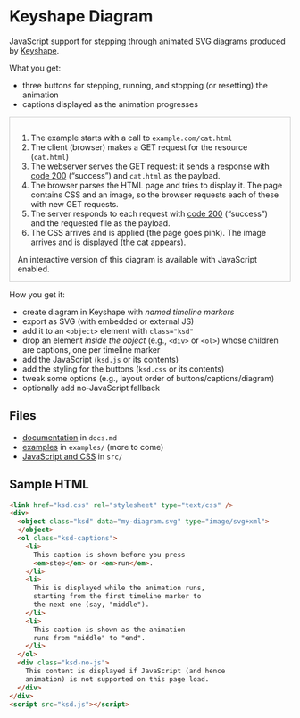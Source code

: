 # Keyshape Diagram

JavaScript support for stepping through animated SVG diagrams produced by
[Keyshape](https://www.keyshapeapp.com).

What you get:

* three buttons for stepping, running, and stopping (or resetting) the animation
* captions displayed as the animation progresses


<link href="src/ksd.css" media="screen, projector, print" rel="stylesheet" type="text/css" />
<div class="example" style="border:1px solid #ccc; padding:1em; margin:1em 0;">
  <object class="ksd" id="server-svg" data="examples/http-200.svg" type="image/svg+xml">
    <ol class="ksd-captions">
      <li id="start">
        The example starts with a call to <code>example.com/cat.html</code>
      </li>
      <li id="get-cat-html">
        The client (browser) makes a GET request for the resource (<code>cat.html</code>)
      </li>
      <li id="200-cat-html">
        The webserver serves the GET request: it sends a response
        with <a href="https://developer.mozilla.org/en-US/docs/Web/HTTP/Status" target="_blank">code&nbsp;200</a>
        (“success”) and <code>cat.html</code> as the payload.
      </li>
      <li id="get-css-and-img">
        The browser parses the HTML page and tries to display it.
        The page contains CSS and an image, so the browser requests
        each of these with new GET requests.
      </li>
      <li id="200-css-and-img">
        The server responds to each request with 
        <a href="https://developer.mozilla.org/en-US/docs/Web/HTTP/Status" target="_blank">code&nbsp;200</a>
        (“success”) and the requested file as the payload.
      </li>
      <li id="end">
        The CSS arrives and is applied (the page goes pink). The
        image arrives and is displayed (the cat appears).
      </li>
    </ol>
  </object>
  <div class="ksd-no-js">
    An interactive version of this diagram is available with JavaScript enabled.
  </div>
</div>

How you get it:

* create diagram in Keyshape with _named timeline markers_
* export as SVG (with embedded or external JS)
* add it to an `<object>` element with `class="ksd"` 
* drop an element _inside the object_ (e.g., `<div>` or `<ol>`) whose children
  are captions, one per timeline marker
* add the JavaScript (`ksd.js` or its contents)
* add the styling for the buttons (`ksd.css` or its contents)
* tweak some options (e.g., layout order of buttons/captions/diagram)
* optionally add no-JavaScript fallback


## Files

* [documentation](https://davewhiteland.github.io/keyshape-diagram/docs) in `docs.md`
* [examples](https://davewhiteland.github.io/keyshape-diagram/examples) in `examples/` (more to come)
* [JavaScript and CSS](https://github.com/davewhiteland/keyshape-diagram/tree/main/src) in `src/`

## Sample HTML

```html
<link href="ksd.css" rel="stylesheet" type="text/css" />
<div>
  <object class="ksd" data="my-diagram.svg" type="image/svg+xml">
  </object>
  <ol class="ksd-captions">
    <li>
      This caption is shown before you press
      <em>step</em> or <em>run</em>.
    </li>
    <li>
      This is displayed while the animation runs,
      starting from the first timeline marker to
      the next one (say, "middle").
    </li>
    <li>
      This caption is shown as the animation
      runs from "middle" to "end".
    </li>
  </ol>
  <div class="ksd-no-js">
    This content is displayed if JavaScript (and hence
    animation) is not supported on this page load.
  </div>
</div>
<script src="ksd.js"></script>

```

<script src="src/ksd.js" type="text/javascript"></script>

